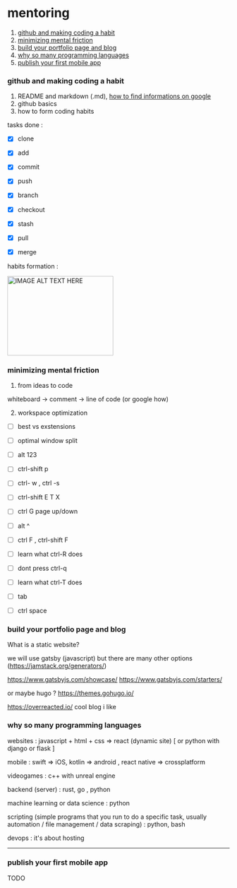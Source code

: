 # mentoring


1. [github and making coding a habit](#github-and-making-coding-a-habit)
2. [minimizing mental friction](#minimizing-mental-friction)
3. [build your portfolio page and blog](#build-your-portfolio-page-and-blog)
4. [why so many programming languages](#why-so-many-programming-languages)
5. [publish your first mobile app](#publish-your-first-mobile-app)

### github and making coding a habit

1. README and markdown (.md), [how to find informations on google](https://www.google.com/search?channel=fs&client=ubuntu&q=markdown+cheatsheet)
1. github basics
2. how to form coding habits

tasks done :

- [x] clone 
- [x] add
- [x] commit 
- [x] push 
- [x] branch 
- [x] checkout 
- [x] stash
- [x] pull
- [x] merge 


habits formation :


<a href="http://www.youtube.com/watch?feature=player_embedded&v=Wcs2PFz5q6g
" target="_blank"><img src="http://img.youtube.com/vi/Wcs2PFz5q6g/0.jpg" 
alt="IMAGE ALT TEXT HERE" width="240" height="180"/></a>


### minimizing mental friction



1) from ideas to code

whiteboard -> comment -> line of code (or google how) 



2) workspace optimization

- [ ] best vs exstensions
- [ ] optimal window split
- [ ] alt 123 
- [ ] ctrl-shift p
- [ ] ctrl- w , ctrl -s
- [ ] ctrl-shift E T X 
- [ ] ctrl G  page up/down
- [ ] alt ^ 
- [ ] ctrl F , ctrl-shift F
- [ ] learn what ctrl-R does
- [ ] dont press ctrl-q  
- [ ] learn what ctrl-T does
- [ ] tab
- [ ] ctrl space


### build your portfolio page and blog


What is a static website?

we will use gatsby (javascript) but there are many other options (https://jamstack.org/generators/)

https://www.gatsbyjs.com/showcase/
https://www.gatsbyjs.com/starters/

or maybe hugo ? https://themes.gohugo.io/ 

https://overreacted.io/ cool blog i like 


### why so many programming languages

websites : javascript + html + css => react (dynamic site)             [ or python with django or flask ]

mobile : swift => iOS, kotlin => android , react native => crossplatform

videogames : c++ with unreal engine

backend (server) : rust, go , python

machine learning or data science : python

scripting (simple programs that you run to do a specific task, usually automation / file management / data scraping) : python, bash

devops : it's about hosting 

----------------------------------------------------------------------------------------------


### publish your first mobile app

TODO